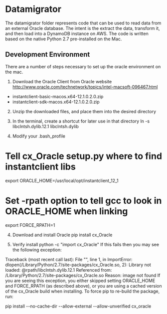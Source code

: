 Datamigrator
============

The datamigrator folder represents code that can be used to read data from an external Oracle database.
The intent is the extract the data, transform it, and then load into a DynamoDB instance on AWS.  The code is written based on the native 
Python 2.7 pre-installed on the Mac.

Development Environment
--------------------------------
There are a number of steps necessary to set up the oracle environment on the mac.
1. Download the Oracle Client from Oracle website http://www.oracle.com/technetwork/topics/intel-macsoft-096467.html
- instantclient-basic-macos.x64-12.1.0.2.0.zip
- instantclient-sdk-macos.x64-12.1.0.2.0.zip

2. Unzip the downloaded files, and place them into the desired directory

3. In the terminal, create a shortcut for later use in that directory
ln -s libclntsh.dylib.12.1 libclntsh.dylib

3. Modify your .bash_profile
# Tell cx_Oracle setup.py where to find instantclient libs
export ORACLE_HOME=/usr/local/opt/instantclient_12_1
# Set -rpath option to tell gcc to look in ORACLE_HOME when linking
export FORCE_RPATH=1

4. Download and install Oracle
pip install cx_Oracle

5. Verify install
python -c "import cx_Oracle"
If this fails then you may see the following exception:

Traceback (most recent call last):
  File "<string>", line 1, in <module>
ImportError: dlopen(/Library/Python/2.7/site-packages/cx_Oracle.so, 2): Library not loaded: @rpath/libclntsh.dylib.12.1
  Referenced from: /Library/Python/2.7/site-packages/cx_Oracle.so
  Reason: image not found
If you are seeing this exception, you either skipped setting ORACLE_HOME and FORCE_RPATH (as described above), or you are using a cached version of the cx_Oracle build when installing. To force pip to re-build the package, run:

pip install --no-cache-dir --allow-external --allow-unverified cx_oracle

